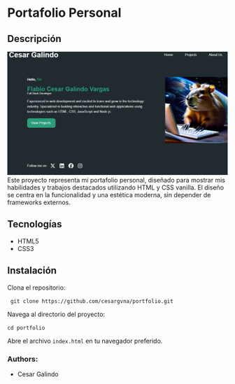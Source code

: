 
# Portafolio Personal

## Descripción
![enter image description here](https://raw.githubusercontent.com/cesargvna/portfolio/main/assets/portfolio-index.png)
Este proyecto representa mi portafolio personal, diseñado para mostrar mis habilidades y trabajos destacados utilizando HTML y CSS vanilla. El diseño se centra en la funcionalidad y una estética moderna, sin depender de frameworks externos.

## Tecnologías
- HTML5
- CSS3

## Instalación
Clona el repositorio:
   

     git clone https://github.com/cesargvna/portfolio.git

 Navega al directorio del proyecto:

    cd portfolio


Abre el archivo `index.html` en tu navegador preferido.

### Authors:
- Cesar Galindo 
